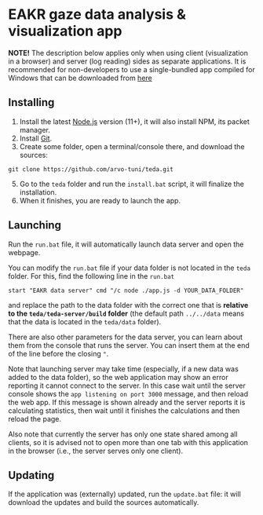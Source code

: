 # EAKR gaze data analysis & visualization app

**NOTE!** The description below applies only when using client (visualization in a browser) and server (log reading) sides as separate applications. It is recommended for non-developers to use a single-bundled app compiled for Windows that can be downloaded from [here](https://github.com/arvo-tuni/teda/releases)

## Installing

1. Install the latest [Node.js](https://nodejs.org/en/download/current/) version (11+), it will also install NPM, its packet manager. 
2. Install [Git](https://git-scm.com/downloads).
3. Create some folder, open a terminal/console there, and download the sources:

```
git clone https://github.com/arvo-tuni/teda.git
```

5. Go to the `teda` folder and run the `install.bat` script, it will finalize the installation.
6. When it finishes, you are ready to launch the app.

## Launching

Run the `run.bat` file, it will automatically launch data server and open the webpage. 

You can modify the `run.bat` file if your data folder is not located in the `teda` folder. For this, find the following line in the `run.bat`

```
start "EAKR data server" cmd "/c node ./app.js -d YOUR_DATA_FOLDER"
```

and replace the path to the data folder with the correct one that is **relative to the `teda/teda-server/build` folder** (the default path `../../data` means that the data is located in the `teda/data` folder).

There are also other parameters for the data server, you can learn about them from the console that runs the server. You can insert them at the end of the line before the closing `"`.

Note that launching server may take time (especially, if a new data was added to the data folder), so the web application may show an error reporting it cannot connect to the server. In this case wait until the server console shows the `app listening on port 3000` message, and then reload the web app. If this message is shown already and the server reports it is calculating statistics, then wait until it finishes the calculations and then reload the page.

Also note that currently the server has only one state shared among all clients, so it is advised not to open more than one tab with this application in the browser (i.e., the server serves only one client).

## Updating

If the application was (externally) updated, run the `update.bat` file: it will download the updates and build the sources automatically.
